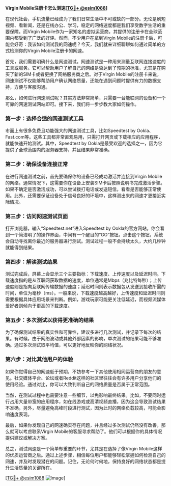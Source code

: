 **Virgin Mobile注册卡怎么测速[[TG💪+ @esim1088](https://t.me/s/esim1088)]**

在现代社会，手机流量已经成为了我们日常生活中不可或缺的一部分。无论是刷短视频、看新闻，还是在线办公、学习，稳定的网络速度都是我们享受数字生活的重要保障。而Virgin Mobile作为一家知名的虚拟运营商，其提供的注册卡在全球范围内都受到了广泛的好评。然而，不少用户在拿到Virgin Mobile的注册卡后，可能会好奇：我该如何测试我的网速呢？今天，我们就来详细聊聊如何通过简单的方式检测你的Virgin Mobile注册卡的网速。

首先，我们需要明确什么是网速测试。网速测试是一种用来测量互联网连接速度的工具或服务。它可以帮助用户了解自己的网络是否达到了预期的标准，尤其是在购买了新的SIM卡或者更换了网络服务商之后。对于Virgin Mobile的注册卡来说，网速测试不仅能够帮助用户确认网络质量，还能在遇到问题时提供有力的数据支持，方便与客服沟通。

那么，如何进行网速测试呢？其实方法非常简单，只需要一台能联网的设备和一个可靠的网速测试网站即可。接下来，我们将一步步教大家如何操作。

### **第一步：选择合适的网速测试工具**
市面上有很多免费且功能强大的网速测试工具，比如Speedtest by Ookla、Fast.com等。这些工具都非常直观易用，只需打开网页或下载相应的应用程序，就能快速开始测试。其中，Speedtest by Ookla是最受欢迎的选择之一，因为它提供了全球范围内的服务器支持，并且结果非常准确。

### **第二步：确保设备连接正常**
在进行网速测试之前，首先要确保你的设备已经成功激活并连接到Virgin Mobile的网络。通常情况下，这需要你在设备上安装SIM卡后按照说明书完成激活步骤。如果不确定是否激活成功，可以尝试拨打电话或发送短信，看看是否能够正常使用。此外，还需要保证设备处于信号良好的环境中，这样测出来的网速才更接近实际情况。

### **第三步：访问网速测试页面**
打开浏览器，输入“Speedtest.net”进入Speedtest by Ookla的官方网站。你会看到一个简洁明了的操作界面，中间有一个醒目的“GO”按钮。点击这个按钮，系统会自动寻找离你最近的服务器进行测试。测试过程一般不会持续太久，大约几秒钟就能得到结果。

### **第四步：解读测试结果**
测试完成后，屏幕上会显示三个主要指标：下载速度、上传速度以及延迟时间。下载速度指的是从互联网获取数据的速度，单位通常是Mbps（兆比特每秒）；上传速度则是指向互联网传输数据的速度；延迟时间则表示数据包从发送到接收所需的时间，单位为毫秒（ms）。一般来说，下载速度越高越好，上传速度和延迟时间则需要根据具体应用场景来判断。例如，游戏玩家可能更关注低延迟，而视频流媒体爱好者则倾向于更高的下载速度。

### **第五步：多次测试以获得更准确的结果**
为了确保测试结果的真实性和可靠性，建议多进行几次测试，并记录下每次的结果。有时候，由于网络波动或其他外部因素的影响，单次测试的结果可能不够准确。通过多次测试取平均值，可以更好地反映你的网络状况。

### **第六步：对比其他用户的体验**
如果你觉得自己的网速低于预期，不妨参考一下其他使用相同运营商的朋友的意见。社交媒体平台、论坛或者Reddit这样的社区里往往会有许多用户分享他们的使用经验。通过对比，你可以大致判断自己的网络质量是否属于正常范围。

当然，在测试过程中也需要注意一些细节，以免影响最终结果。比如，不要同时运行占用大量带宽的应用程序，如在线游戏或高清视频直播，因为这会导致测试结果不准确。另外，尽量避免高峰时段进行测试，因为此时的网络负载较高，可能会影响速度表现。

最后，如果你发现自己的网速确实存在问题，并且经过多次测试仍然没有改善，那么就可以考虑联系Virgin Mobile的客服寻求帮助了。他们可以根据你的具体情况提供建议或解决方案。

总之，测试网速是一个简单却重要的环节，尤其是在选择了像Virgin Mobile这样的优质运营商之后。通过上述步骤，相信每位用户都能够轻松掌握如何检测自己的网速，并及时发现潜在的问题。记住，无论何时何地，保持良好的网络状态都是提升生活质量的关键所在。

[[TG💪+ @esim1088](https://t.me/s/esim1088) ![Image](https://i.postimg.cc/4NQfJmqS/Snipaste-2025-05-13-00-14-12.png)]
